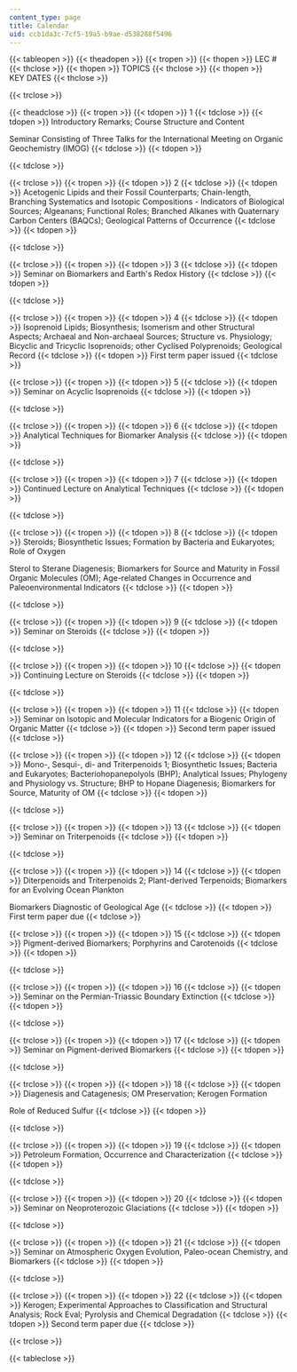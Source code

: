 ```yaml
---
content_type: page
title: Calendar
uid: ccb1da3c-7cf5-19a5-b9ae-d538288f5496
---
```


{{< tableopen >}}
{{< theadopen >}}
{{< tropen >}}
{{< thopen >}}
LEC #
{{< thclose >}}
{{< thopen >}}
TOPICS
{{< thclose >}}
{{< thopen >}}
KEY DATES
{{< thclose >}}

{{< trclose >}}

{{< theadclose >}}
{{< tropen >}}
{{< tdopen >}}
1
{{< tdclose >}}
{{< tdopen >}}
Introductory Remarks; Course Structure and Content  
  
Seminar Consisting of Three Talks for the International Meeting on Organic Geochemistry (IMOG)
{{< tdclose >}}
{{< tdopen >}}

{{< tdclose >}}

{{< trclose >}}
{{< tropen >}}
{{< tdopen >}}
2
{{< tdclose >}}
{{< tdopen >}}
Acetogenic Lipids and their Fossil Counterparts; Chain-length, Branching Systematics and Isotopic Compositions - Indicators of Biological Sources; Algeanans; Functional Roles; Branched Alkanes with Quaternary Carbon Centers (BAQCs); Geological Patterns of Occurrence
{{< tdclose >}}
{{< tdopen >}}

{{< tdclose >}}

{{< trclose >}}
{{< tropen >}}
{{< tdopen >}}
3
{{< tdclose >}}
{{< tdopen >}}
Seminar on Biomarkers and Earth's Redox History
{{< tdclose >}}
{{< tdopen >}}

{{< tdclose >}}

{{< trclose >}}
{{< tropen >}}
{{< tdopen >}}
4
{{< tdclose >}}
{{< tdopen >}}
Isoprenoid Lipids; Biosynthesis; Isomerism and other Structural Aspects; Archaeal and Non-archaeal Sources; Structure vs. Physiology; Bicyclic and Tricyclic Isoprenoids; other Cyclised Polyprenoids; Geological Record
{{< tdclose >}}
{{< tdopen >}}
First term paper issued
{{< tdclose >}}

{{< trclose >}}
{{< tropen >}}
{{< tdopen >}}
5
{{< tdclose >}}
{{< tdopen >}}
Seminar on Acyclic Isoprenoids
{{< tdclose >}}
{{< tdopen >}}

{{< tdclose >}}

{{< trclose >}}
{{< tropen >}}
{{< tdopen >}}
6
{{< tdclose >}}
{{< tdopen >}}
Analytical Techniques for Biomarker Analysis
{{< tdclose >}}
{{< tdopen >}}

{{< tdclose >}}

{{< trclose >}}
{{< tropen >}}
{{< tdopen >}}
7
{{< tdclose >}}
{{< tdopen >}}
Continued Lecture on Analytical Techniques
{{< tdclose >}}
{{< tdopen >}}

{{< tdclose >}}

{{< trclose >}}
{{< tropen >}}
{{< tdopen >}}
8
{{< tdclose >}}
{{< tdopen >}}
Steroids; Biosynthetic Issues; Formation by Bacteria and Eukaryotes; Role of Oxygen  
  
Sterol to Sterane Diagenesis; Biomarkers for Source and Maturity in Fossil Organic Molecules (OM); Age-related Changes in Occurrence and Paleoenvironmental Indicators
{{< tdclose >}}
{{< tdopen >}}

{{< tdclose >}}

{{< trclose >}}
{{< tropen >}}
{{< tdopen >}}
9
{{< tdclose >}}
{{< tdopen >}}
Seminar on Steroids
{{< tdclose >}}
{{< tdopen >}}

{{< tdclose >}}

{{< trclose >}}
{{< tropen >}}
{{< tdopen >}}
10
{{< tdclose >}}
{{< tdopen >}}
Continuing Lecture on Steroids
{{< tdclose >}}
{{< tdopen >}}

{{< tdclose >}}

{{< trclose >}}
{{< tropen >}}
{{< tdopen >}}
11
{{< tdclose >}}
{{< tdopen >}}
Seminar on Isotopic and Molecular Indicators for a Biogenic Origin of Organic Matter
{{< tdclose >}}
{{< tdopen >}}
Second term paper issued
{{< tdclose >}}

{{< trclose >}}
{{< tropen >}}
{{< tdopen >}}
12
{{< tdclose >}}
{{< tdopen >}}
Mono-, Sesqui-, di- and Triterpenoids 1; Biosynthetic Issues; Bacteria and Eukaryotes; Bacteriohopanepolyols (BHP); Analytical Issues; Phylogeny and Physiology vs. Structure; BHP to Hopane Diagenesis; Biomarkers for Source, Maturity of OM
{{< tdclose >}}
{{< tdopen >}}

{{< tdclose >}}

{{< trclose >}}
{{< tropen >}}
{{< tdopen >}}
13
{{< tdclose >}}
{{< tdopen >}}
Seminar on Triterpenoids
{{< tdclose >}}
{{< tdopen >}}

{{< tdclose >}}

{{< trclose >}}
{{< tropen >}}
{{< tdopen >}}
14
{{< tdclose >}}
{{< tdopen >}}
Diterpenoids and Triterpenoids 2; Plant-derived Terpenoids; Biomarkers for an Evolving Ocean Plankton  
  
Biomarkers Diagnostic of Geological Age
{{< tdclose >}}
{{< tdopen >}}
First term paper due
{{< tdclose >}}

{{< trclose >}}
{{< tropen >}}
{{< tdopen >}}
15
{{< tdclose >}}
{{< tdopen >}}
Pigment-derived Biomarkers; Porphyrins and Carotenoids
{{< tdclose >}}
{{< tdopen >}}

{{< tdclose >}}

{{< trclose >}}
{{< tropen >}}
{{< tdopen >}}
16
{{< tdclose >}}
{{< tdopen >}}
Seminar on the Permian-Triassic Boundary Extinction
{{< tdclose >}}
{{< tdopen >}}

{{< tdclose >}}

{{< trclose >}}
{{< tropen >}}
{{< tdopen >}}
17
{{< tdclose >}}
{{< tdopen >}}
Seminar on Pigment-derived Biomarkers
{{< tdclose >}}
{{< tdopen >}}

{{< tdclose >}}

{{< trclose >}}
{{< tropen >}}
{{< tdopen >}}
18
{{< tdclose >}}
{{< tdopen >}}
Diagenesis and Catagenesis; OM Preservation; Kerogen Formation  
  
Role of Reduced Sulfur
{{< tdclose >}}
{{< tdopen >}}

{{< tdclose >}}

{{< trclose >}}
{{< tropen >}}
{{< tdopen >}}
19
{{< tdclose >}}
{{< tdopen >}}
Petroleum Formation, Occurrence and Characterization
{{< tdclose >}}
{{< tdopen >}}

{{< tdclose >}}

{{< trclose >}}
{{< tropen >}}
{{< tdopen >}}
20
{{< tdclose >}}
{{< tdopen >}}
Seminar on Neoproterozoic Glaciations
{{< tdclose >}}
{{< tdopen >}}

{{< tdclose >}}

{{< trclose >}}
{{< tropen >}}
{{< tdopen >}}
21
{{< tdclose >}}
{{< tdopen >}}
Seminar on Atmospheric Oxygen Evolution, Paleo-ocean Chemistry, and Biomarkers
{{< tdclose >}}
{{< tdopen >}}

{{< tdclose >}}

{{< trclose >}}
{{< tropen >}}
{{< tdopen >}}
22
{{< tdclose >}}
{{< tdopen >}}
Kerogen; Experimental Approaches to Classification and Structural Analysis; Rock Eval; Pyrolysis and Chemical Degradation
{{< tdclose >}}
{{< tdopen >}}
Second term paper due
{{< tdclose >}}

{{< trclose >}}

{{< tableclose >}}